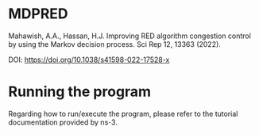 # MDPRED

Mahawish, A.A., Hassan, H.J. Improving RED algorithm congestion control by using the Markov decision process. Sci Rep 12, 13363 (2022). 

 DOI: https://doi.org/10.1038/s41598-022-17528-x

# Running the program
Regarding how to run/execute the program, please refer to the tutorial documentation provided by ns-3.
